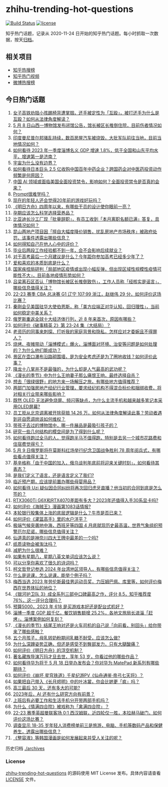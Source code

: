 # zhihu-trending-hot-questions

[![Build Status](https://github.com/justjavac/zhihu-trending-hot-questions/workflows/ci/badge.svg?branch=master)](https://github.com/justjavac/zhihu-trending-hot-questions/actions)
[![license](https://img.shields.io/github/license/justjavac/zhihu-trending-hot-questions)](https://github.com/justjavac/zhihu-trending-hot-questions/blob/master/LICENSE)

知乎热门话题，记录从 2020-11-24
日开始的知乎热门话题。每小时抓取一次数据，按天[归档](./archives)。

## 相关项目

- [知乎热搜榜](https://github.com/justjavac/zhihu-trending-top-search)
- [知乎热门视频](https://github.com/justjavac/zhihu-trending-hot-video)
- [微博热搜榜](https://github.com/justjavac/weibo-trending-hot-search)

## 今日热门话题

<!-- BEGIN -->
<!-- 最后更新时间 Tue May 09 2023 02:12:44 GMT+0800 (China Standard Time) -->

1. [女子高铁劝阻小孩踢椅背遭掌掴，还手被定性为「互殴」，被打还手为什么是互殴？如何从法律角度解读？](https://www.zhihu.com/question/599681580)
1. [5 月 8 日山西一博物馆发布闭馆公告，馆长被区长推倒住院，目前伤者情况如何？](https://www.zhihu.com/question/599770704)
1. [印度曼尼普尔邦骚乱持续，数百房屋汽车被烧毁，大批军队前往当地，目前当地情况如何？](https://www.zhihu.com/question/599298359)
1. [如何看待 2023 年一季度淄博名义 GDP 增速 1.8%，低于全国和山东平均水平，增速第一是济南？](https://www.zhihu.com/question/599603532)
1. [宇宙为什么没有边界？](https://www.zhihu.com/question/588389813)
1. [如何看待日本巨头 2.5 亿收购中国百年中药企业？跨国药企对中医药投资动作频繁是何原因？](https://www.zhihu.com/question/599558960)
1. [中国 AI 领域或面临美国全面投资禁令，影响如何？全面投资禁令是否真的会来？](https://www.zhihu.com/question/599736530)
1. [Prompt很难学吗？](https://www.zhihu.com/question/594983529)
1. [现在的年轻人还会觉得20年前的游戏好玩吗？](https://www.zhihu.com/question/599163705)
1. [《明日方舟》四周年以来，有哪些干员的设计使你眼前一亮？](https://www.zhihu.com/question/599387184)
1. [孕期应该怎么科学选择营养品？](https://www.zhihu.com/question/597257543)
1. [比亚迪长沙工厂现「批量辞职」，有员工收到「本月离职名额已满」答复，具体情况如何？](https://www.zhihu.com/question/599719207)
1. [昆山两地产项目因「擅自大幅度降价销售，扰乱房地产市场秩序」被政府处罚，该事件透露出哪些信息？](https://www.zhihu.com/question/599712974)
1. [如何得知自己在他人心中的评价？](https://www.zhihu.com/question/56219391)
1. [毕业后两段工作经验都不到一年，会不会影响后续就业？](https://www.zhihu.com/question/587070277)
1. [对于高考最后一个月建议是什么？今年距你参加高考已经多少年了？](https://www.zhihu.com/question/599566101)
1. [爱和喜欢的本质到底是什么？](https://www.zhihu.com/question/592736815)
1. [国家疾控局研判「局部地区疫情或出现小幅反弹，但出现区域性规模性疫情可能性不大」，目前各地疫情形势如何？](https://www.zhihu.com/question/599735569)
1. [吕梁离石区否认「博物馆长被区长推倒致伤」，工作人员称「经核实是谣言」，哪些信息值得关注？](https://www.zhihu.com/question/599765592)
1. [22-23 赛季 CBA 总决赛 G1 辽宁 107:99 浙江，赵继伟 29 分，如何评价这场比赛？](https://www.zhihu.com/question/599801318)
1. [秦刚会见美国驻华大使伯恩斯，称「美方应端正对华认知，回归理性」，当前如何稳定中美关系？](https://www.zhihu.com/question/599723428)
1. [俄罗斯重返全球十大经济体行列，近 8 年来首次，原因有哪些？](https://www.zhihu.com/question/599713393)
1. [如何评价《破事精英 2》第 23-24 集（大结局）？](https://www.zhihu.com/question/599798307)
1. [老资历的同事来刺探、打听我的家庭背景和隐私，怎样应对才委婉且不得罪人？](https://www.zhihu.com/question/592341655)
1. [烧烤、夜摊带动「淄博模式」爆火，淄博面对环境、治安等问题是如何处理的？为什么他们能成功？](https://www.zhihu.com/question/599412504)
1. [景区在壶口瀑布沿路砌围墙，是为安全考虑还是为了圈地收钱？如何评价此事？](https://www.zhihu.com/question/599384937)
1. [降龙十八掌并不是最强的，为什么却是人气最高的武功呢？](https://www.zhihu.com/question/498544840)
1. [《漫长的季节》中为什么王响妻子那么痛恨王响，最终选择自杀？](https://www.zhihu.com/question/598972109)
1. [想去「很绿很野」的地方来一场解压之旅，有哪些地方值得推荐？](https://www.zhihu.com/question/599400298)
1. [两部门加强房地产经纪行业管理，要求经纪机构不得混合标价和捆绑收费，将对相关行业带来哪些影响？](https://www.zhihu.com/question/599748496)
1. [既然 OLED 无法避免烧屏、频闪等缺点，为什么主流手机和越来越多笔记本采用OLED屏幕?](https://www.zhihu.com/question/599168118)
1. [员工拒从北京调离被开除获赔 14.26 万，如何从法律角度解读此事？劳动者遇到非自愿调岗该如何维权？](https://www.zhihu.com/question/599742840)
1. [带孩子去过的博物馆中，哪一件展品是最吸引孩子的？](https://www.zhihu.com/question/597452464)
1. [研究一些几何结构的模空间是为了得到什么呢？](https://www.zhihu.com/question/595155491)
1. [如何看待跑过全马的人，觉得跑半马不值得跑，特别是去另一个城市花路费和住宿费觉得亏？](https://www.zhihu.com/question/598564825)
1. [5 月 9 日俄罗斯将在莫斯科红场举行纪念卫国战争胜利 78 周年阅兵式，有哪些看点值得关注？](https://www.zhihu.com/question/599725798)
1. [基辛格称「由于中国的加入，俄乌谈判年底前将迎来关键时刻」，如何看待其表态？](https://www.zhihu.com/question/599727236)
1. [是我们定义了语言，还是语言定义了我们?](https://www.zhihu.com/question/596555496)
1. [临近预产期，应该提前置办哪些母婴用品？](https://www.zhihu.com/question/544629019)
1. [如何看待 Uzi 疑似因合同纠纷将再次回归虎牙直播？他当初的合同到底是怎么签的？](https://www.zhihu.com/question/599450632)
1. [RTX3060Ti G6X和RTX4070差距有多大？2023年还值得入手30系显卡吗?](https://www.zhihu.com/question/598146438)
1. [如何评价《海贼王》漫画第1083话情报?](https://www.zhihu.com/question/599331663)
1. [本轮银行股集体上涨的底层逻辑是什么？牛市是否已来？](https://www.zhihu.com/question/599603455)
1. [如何评价《灌篮高手》里的水户洋平？](https://www.zhihu.com/question/35810900)
1. [极端气候突袭地中海，西班牙等四国 4 月底就现历史最高温，世界气象组织预警厄尔尼诺，哪些信息值得关注？](https://www.zhihu.com/question/599734883)
1. [仙道真的是神奈川四大王牌中最差的一个吗?](https://www.zhihu.com/question/329892934)
1. [纸质读物会被淘汰吗？](https://www.zhihu.com/question/597627475)
1. [减肥为什么很难？](https://www.zhihu.com/question/589765284)
1. [如果有星期八，星期八英文单词应该怎么说？](https://www.zhihu.com/question/20390177)
1. [可以分享你喜欢了很久的诗词吗？](https://www.zhihu.com/question/598868135)
1. [柯文哲登记参选 2024 年台湾地区领导人，有哪些信息值得关注？](https://www.zhihu.com/question/599700983)
1. [什么是说课，怎么说课，能举个例子吗？](https://www.zhihu.com/question/37900172)
1. [梅西当选 2023 年劳伦斯最佳男运动员奖，力压姆巴佩、库里等，如何评价梅西在世界体坛的地位？](https://www.zhihu.com/question/599703326)
1. [《银河护卫队 3》成全系列三部中口碑最高之作，评分 8.5，知乎推荐度 76%，这一评分合理吗？](https://www.zhihu.com/question/599398802)
1. [预算5000，2023 年 618 是买游戏本好还是配台式机好？](https://www.zhihu.com/question/597410073)
1. [淄博一季度 GDP 超千亿，餐饮销售额增 25.2%，各地文旅局长进淄「赶烤」，淄博案例如何复刻？](https://www.zhihu.com/question/599705706)
1. [《漫长的季节》结尾王响对还是火车司机的自己说「向前看，别回头」给你带来了哪些感触？](https://www.zhihu.com/question/599382117)
1. [五个月孩子，母乳转奶粉期间乳糖不耐受，应该怎么做?](https://www.zhihu.com/question/535604819)
1. [为什么深蹲姿势正确，但还是感受不到臀部发力，只有大腿酸痛？](https://www.zhihu.com/question/597987972)
1. [如何评价《明日方舟》的浮空机制？](https://www.zhihu.com/question/599486870)
1. [著名藏族导演万玛才旦去世，享年 53 岁，你看过他的哪些作品？](https://www.zhihu.com/question/599727610)
1. [如何看待华为将于 5 月 18 日举办发布会？你对华为 MatePad 新系列有哪些期待？](https://www.zhihu.com/question/599692817)
1. [如何评价《崩坏 星穹铁道》千星纪游PV《仙舟通鉴·帝弓七天将》？](https://www.zhihu.com/question/599594949)
1. [如果把自己带入《长月烬明》中的叶冰裳，你会比她更「疯」吗？](https://www.zhihu.com/question/595522985)
1. [高三最后 30 天，还有多大的可能?](https://www.zhihu.com/question/598731564)
1. [2023年后，AI 还有什么研究方向有前景？](https://www.zhihu.com/question/591140366)
1. [上班后有必要工作和生活手机分开带两部手机吗？](https://www.zhihu.com/question/597459973)
1. [为什么《情满四合院》被戏称为「禽满四合院」？](https://www.zhihu.com/question/492354433)
1. [22-23 赛季英超曼联客场 0:1 西汉姆联，近四轮仅一胜，本拉赫马破门，如何评价这场比赛？](https://www.zhihu.com/question/599658933)
1. [调查显示 18-35 岁年轻人消费榜单前三是旅游，电脑、手机等数码产品和保健养生，透露出哪些信息？](https://www.zhihu.com/question/599163306)
1. [《整容液》等韩国漫画是如何发展起来并受人关注的呢？](https://www.zhihu.com/question/36758442)

<!-- END -->

历史归档 [./archives](./archives)

### License

[zhihu-trending-hot-questions](https://github.com/justjavac/zhihu-trending-hot-questions)
的源码使用 MIT License 发布。具体内容请查看 [LICENSE](./LICENSE) 文件。

